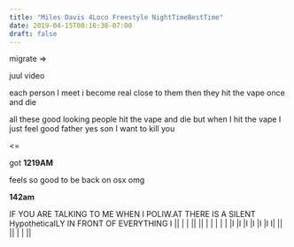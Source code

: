 ```yaml
---
title: "Miles Davis 4Loco Freestyle NightTimeBestTime"
date: 2019-04-15T00:16:38-07:00
draft: false
---
```


migrate =>

juul video

each person I meet i become real close to them
then they hit the vape once and die


all these good looking people hit the vape and die
but when I hit the vape I just feel good
father yes son I want to kill you

<=

got **1219AM**

feels so good to be back on osx omg



**142am**


IF YOU ARE TALKING TO ME WHEN I POLIW.AT THERE IS A SILENT HypotheticalLY IN FRONT OF EVERYTHING
I || | | || || | | | | | |I |I |I |I |I |I I| || || | | ||
